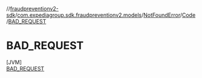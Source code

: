 //[fraudpreventionv2-sdk](../../../../../index.md)/[com.expediagroup.sdk.fraudpreventionv2.models](../../../index.md)/[NotFoundError](../../index.md)/[Code](../index.md)/[BAD_REQUEST](index.md)

# BAD_REQUEST

[JVM]\
[BAD_REQUEST](index.md)
